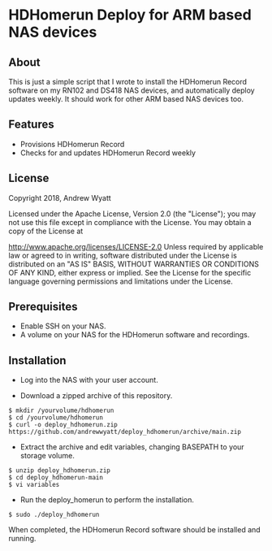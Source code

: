 # HDHomerun Deploy for ARM based NAS devices

## About

This is just a simple script that I wrote to install the HDHomerun Record software on my RN102 and DS418 NAS devices, and automatically deploy updates weekly.  It should work for other ARM based NAS devices too.

## Features

* Provisions HDHomerun Record
* Checks for and updates HDHomerun Record weekly

## License

Copyright 2018, Andrew Wyatt

Licensed under the Apache License, Version 2.0 (the "License"); you may not use this file except in compliance with the License. You may obtain a copy of the License at

http://www.apache.org/licenses/LICENSE-2.0
Unless required by applicable law or agreed to in writing, software distributed under the License is distributed on an "AS IS" BASIS, WITHOUT WARRANTIES OR CONDITIONS OF ANY KIND, either express or implied. See the License for the specific language governing permissions and limitations under the License.

## Prerequisites

* Enable SSH on your NAS.
* A volume on your NAS for the HDHomerun software and recordings.

## Installation

* Log into the NAS with your user account.

* Download a zipped archive of this repository.

```
$ mkdir /yourvolume/hdhomerun
$ cd /yourvolume/hdhomerun
$ curl -o deploy_hdhomerun.zip https://github.com/andrewwyatt/deploy_hdhomerun/archive/main.zip
```

* Extract the archive and edit variables, changing BASEPATH to your storage volume.

```
$ unzip deploy_hdhomerun.zip
$ cd deploy_hdhomerun-main
$ vi variables
```

* Run the deploy_homerun to perform the installation.

```
$ sudo ./deploy_hdhomerun
```

When completed, the HDHomerun Record software should be installed and running.
